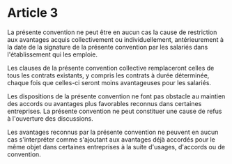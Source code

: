 # Article 3

  
 La présente convention ne peut être en aucun cas la cause de restriction aux avantages acquis collectivement ou individuellement, antérieurement à la date de la signature de la présente convention par les salariés dans l'établissement qui les emploie.  
  
 Les clauses de la présente convention collective remplaceront celles de tous les contrats existants, y compris les contrats à durée déterminée, chaque fois que celles-ci seront moins avantageuses pour les salariés.  
  
 Les dispositions de la présente convention ne font pas obstacle au maintien des accords ou avantages plus favorables reconnus dans certaines entreprises. La présente convention ne peut constituer une cause de refus à l'ouverture des discussions.  
  
 Les avantages reconnus par la présente convention ne peuvent en aucun cas s'interpréter comme s'ajoutant aux avantages déjà accordés pour le même objet dans certaines entreprises à la suite d'usages, d'accords ou de convention.  
